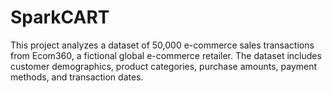 # SparkCART
This project analyzes a dataset of 50,000 e-commerce sales transactions from Ecom360, a fictional global e-commerce retailer. The dataset includes customer demographics, product categories, purchase amounts, payment methods, and transaction dates.
